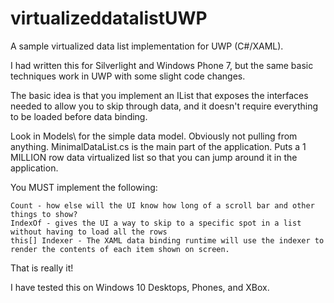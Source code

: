 # virtualizeddatalistUWP

A sample virtualized data list implementation for UWP (C#/XAML).  

I had written this for Silverlight and Windows Phone 7, but the same basic techniques work in UWP with some slight code changes.

The basic idea is that you implement an IList that exposes the interfaces needed to allow you to skip through data, and it doesn't require everything to be loaded before data binding.

Look in Models\ for the simple data model.  Obviously not pulling from anything.
MinimalDataList.cs is the main part of the application.  Puts a 1 MILLION row data virtualized list so that you can jump around it in the application.

You MUST implement the following:

	Count - how else will the UI know how long of a scroll bar and other things to show?
	IndexOf - gives the UI a way to skip to a specific spot in a list without having to load all the rows
	this[] Indexer - The XAML data binding runtime will use the indexer to render the contents of each item shown on screen.	

That is really it!

I have tested this on Windows 10 Desktops, Phones, and XBox.  

